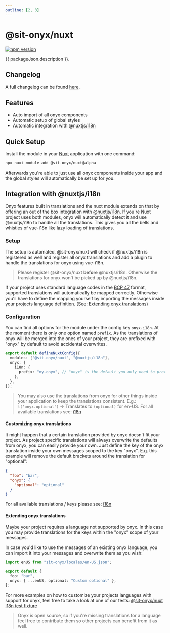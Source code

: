 ```yaml
---
outline: [2, 3]
---
```


<script lang="ts" setup>
import packageJson from "../../../../../packages/nuxt/package.json";
</script>

# @sit-onyx/nuxt

<div class="hide-external-link">

[![npm version](https://badge.fury.io/js/@sit-onyx%2Fnuxt.svg)](https://www.npmjs.com/package/@sit-onyx/nuxt)

</div>

{{ packageJson.description }}.

## Changelog

A full changelog can be found [here](/development/packages/changelogs/nuxt).

## Features

- Auto import of all onyx components
- Automatic setup of global styles
- Automatic integration with [@nuxtjs/i18n](https://i18n.nuxtjs.org/)

## Quick Setup

Install the module in your [Nuxt](https://nuxt.com) application with one command:

```sh
npx nuxi module add @sit-onyx/nuxt@alpha
```

Afterwards you're able to just use all onyx components inside your app and the global styles will automatically be set up for you.

## Integration with @nuxtjs/i18n

Onyx features built in translations and the nuxt module extends on that by offering an out of the box integration with [@nuxtjs/i18n](https://i18n.nuxtjs.org/).
If you're Nuxt project uses both modules, onyx will automatically detect it and use @nuxtjs/i18n to handle all the translations. This gives you all the bells and whistles of vue-i18n like lazy loading of translations.

### Setup

The setup is automated, @sit-onyx/nuxt will check if @nuxtjs/i18n is registered as well and register all onyx translations and add a plugin to handle the translations for onyx using vue-i18n.

> Please register @sit-onyx/nuxt **before** @nuxtjs/i18n. Otherwise the translations for onyx won't be picked up by @nuxtjs/i18n.

If your project uses standard language codes in the [BCP 47](https://www.rfc-editor.org/info/bcp47) format, supported translations will automatically be mapped correctly. Otherwise you'll have to define the mapping yourself by importing the messages inside your projects language definition. (See: [Extending onyx translations](#extending-onyx-translations))

### Configuration

You can find all options for the module under the config key `onyx.i18n`. At the moment there is only one option named `prefix`. As the translations of onyx will be merged into the ones of your project, they are prefixed with "onyx" by default to avoid accidental overwrites.

```ts
export default defineNuxtConfig({
  modules: ["@sit-onyx/nuxt", "@nuxtjs/i18n"],
  onyx: {
    i18n: {
      prefix: "my-onyx", // "onyx" is the default you only need to provide a value here if you want to change it to something else
    },
  },
});
```

> You may also use the translations from onyx for other things inside your application to keep the translations consistent.
> E.g.: `t('onyx.optional')` -> Translates to `(optional)` for en-US.
> For all available translations see: [i18n](/development/i18n#build-in-languages)

#### Customizing onyx translations

It might happen that a certain translation provided by onyx doesn't fit your project. As project specific translations will always overwrite the defaults from onyx, you can easily provide your own. Just define the key of the onyx translation inside your own messages scoped to the key "onyx". E.g. this example will remove the default brackets around the translation for "optional":

```json en-US.json
{
  "foo": "bar",
  "onyx": {
    "optional": "optional"
  }
}
```

For all available translations / keys please see: [i18n](/development/i18n#build-in-languages)

#### Extending onyx translations

Maybe your project requires a language not supported by onyx. In this case you may provide translations for the keys within the "onyx" scope of your messages.

In case you'd like to use the messages of an existing onyx language, you can import it into your messages and overwrite them as you wish:

```ts customLang.ts
import enUS from "sit-onyx/locales/en-US.json";

export default {
  foo: "bar",
  onyx: { ...enUS, optional: "Custom optional" },
};
```

For more examples on how to customize your projects languages with support for onyx, feel free to take a look at one of our tests: [@sit-onyx/nuxt i18n test fixture](https://github.com/SchwarzIT/onyx/blob/nuxt-i18n/packages/nuxt/test/fixtures/i18n/nuxt.config.ts)

> Onyx is open source, so if you're missing translations for a language feel free to contribute them so other projects can benefit from it as well.
